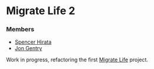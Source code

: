 # Migrate Life 2

### Members

- [Spencer Hirata](http://spencerhirata.com)
- [Jon Gentry]()

Work in progress, refactoring the first
[Migrate Life](https://github.com/migrate-life/Migrate.Life) project.
